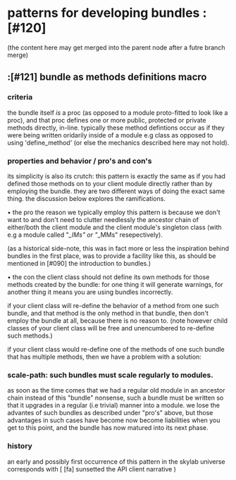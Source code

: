 # patterns for developing bundles :[#120]

(the content here may get merged into the parent node after a futre branch merge)


## :[#121] bundle as methods definitions macro


### criteria

the bundle itself *is* a proc (as opposed to a module proto-fitted to look
like a proc), and that proc defines one or more public, protected or private
methods directly, in-line. typically these method defintions occur as if they
were being written oridarily inside of a module e.g class as opposed to using
'define_method' (or else the mechanics described here may not hold).


### properties and behavior / pro's and con's

its simplicity is also its crutch: this pattern is exactly the same as if
you had defined those methods on to your client module directly rather than
by employing the bundle. they are two different ways of doing the exact
same thing. the discussion below explores the ramifications.

• the pro
the reason we typically employ this pattern is because we don't want to
and don't need to clutter needlessly the ancestor chain of either/both the
client module and the client module's singleton class (with e.g a module
called "*_IMs" or "*_MMs" resepectively).

(as a historical side-note, this was in fact more or less the inspiration
behind bundles in the first place, was to provide a facility like this,
as should be mentioned in [#090] the introduction to bundles.)


• the con
the client class should not define its own methods for those methods created
by the bundle: for one thing it will generate warnings, for another thing it
means you are using bundles incorrectly.

if your client class will re-define the behavior of a method from one such
bundle, and that method is the only method in that bundle, then don't employ
the bundle at all, because there is no reason to. (note however child classes
of your client class will be free and unencumbered to re-define such methods.)

if your client class would re-define one of the methods of one such bundle
that has multiple methods, then we have a problem with a solution:


### scale-path: such bundles must scale regularly to modules.

as soon as the time comes that we had a regular old module in an ancestor
chain instead of this "bundle" nonsense, such a bundle must be written so
that it upgrades in a regular (i.e trivial) manner into a module. we lose
the advantes of such bundles as described under "pro's" above, but those
advantages in such cases have become now become liabilities when you get
to this point, and the bundle has now matured into its next phase.



### history

an early and possibly first occurrence of this pattern in the skylab universe
corresponds with [ [fa] sunsetted the API client narrative )
